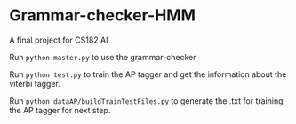 # Grammar-checker-HMM

A final project for CS182 AI

Run `python master.py` to use the grammar-checker

Run `python test.py` to train the AP tagger and get the information about the viterbi tagger.

Run `python dataAP/buildTrainTestFiles.py` to generate the .txt for training the AP tagger for next step.
